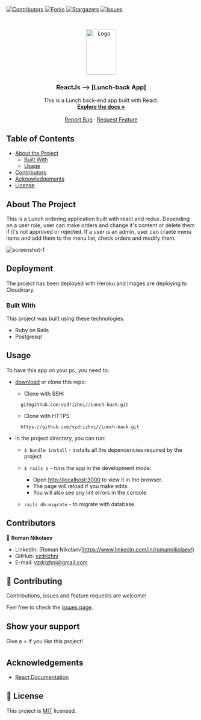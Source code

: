 <!--
*** Thanks for checking out this README Template. If you have a suggestion that would
*** make this better, please fork the repo and create a pull request or simply open
*** an issue with the tag "enhancement".
*** Thanks again! Now go create something AMAZING! :D
-->

<!-- PROJECT SHIELDS -->
<!--
*** I'm using markdown "reference style" links for readability.
*** Reference links are enclosed in brackets [ ] instead of parentheses ( ).
*** See the bottom of this document for the declaration of the reference variables
*** for contributors-url, forks-url, etc. This is an optional, concise syntax you may use.
*** https://www.markdownguide.org/basic-syntax/#reference-style-links
-->
[![Contributors][contributors-shield]][contributors-url]
[![Forks][forks-shield]][forks-url]
[![Stargazers][stars-shield]][stars-url]
[![Issues][issues-shield]][issues-url]


<!-- PROJECT LOGO -->
<br />
<p align="center">
  <a href="https://github.com/vzdrizhni/Lunch-back">
    <img src="src/public/assets/nick.png" alt="Logo" width="80" height="120">
  </a>

  <h3 align="center">ReactJs --> [Lunch-back App]</h3>

  <p align="center">
    This is a Lunch back-end app built with React.
    <br />
    <a href="https://github.com/vzdrizhni//Lunch-back"><strong>Explore the docs »</strong></a>
    <br />
    <br />
    <a href="https://github.com/vzdrizhni//Lunch-back/issues">Report Bug</a>
    ·
    <a href="https://github.com/vzdrizhni//Lunch-back/issues">Request Feature</a>
  </p>
</p>

<!-- TABLE OF CONTENTS -->
## Table of Contents

* [About the Project](#about-the-project)
  * [Built With](#built-with)
  * [Usage](#usage)
* [Contributors](#contributors)
* [Acknowledgements](#acknowledgements)
* [License](#license)

<!-- ABOUT THE PROJECT -->
## About The Project
This is a Lunch ordering application built with react and redux. Depending on a user role, user can make orders and change it's content or delete them if it's not approved or rejected. If a user is an admin, user can craete menu items and add them to the menu list, check orders and modify them.

![screenshot-1](src/public/assets/screenshot.PNG)

## Deployment
The project has been deployed with Heroku and Images are deploying to Cloudinary.

### Built With
This project was built using these technologies.
* Ruby on Rails
* Postgresql

<!-- INSTALLATION -->
## Usage

To have this app on your pc, you need to:
* [download](https://github.com/vzdrizhni//Lunch-back/archive/develop.zip) or clone this repo:
  - Clone with SSH:
  ```
    git@github.com:vzdrizhni//Lunch-back.git
  ```
  - Clone with HTTPS
  ```
    https://github.com/vzdrizhni//Lunch-back.git
  ```

* In the project directory, you can run:

  - `$ bundle install` - installs all the dependencies required by the project

  - `$ rails s` - runs the app in the development mode:
    - Open [http://localhost:3000](http://localhost:3000) to view it in the browser.
    - The page will reload if you make edits.
    - You will also see any lint errors in the console.

  - `rails db:migrate` - to migrate with database.

<!-- CONTACT -->
## Contributors

👤 **Roman Nikolaev**

- LinkedIn: [Roman Nikolaev]https://www.linkedin.com/in/romannikolaev/)
- GitHub: [vzdrizhni](https://github.com/vzdrizhni)
- E-mail: vzdrizhni@gmail.com

## :handshake: Contributing

Contributions, issues and feature requests are welcome!

Feel free to check the [issues page](https://github.com/vzdrizhni//Lunch-back/issues).

## Show your support

Give a :star: if you like this project!

<!-- ACKNOWLEDGEMENTS -->
## Acknowledgements
* [React Documentation](https://reactjs.org/docs/getting-started.html)

<!-- MARKDOWN LINKS & IMAGES -->
<!-- https://www.markdownguide.org/basic-syntax/#reference-style-links -->
[contributors-shield]: https://img.shields.io/github/contributors/vzdrizhni/Lunch-back.svg?style=flat-square
[contributors-url]: https://github.com/vzdrizhni/Lunch-back/graphs/contributors
[forks-shield]: https://img.shields.io/github/forks/vzdrizhni/Lunch-back.svg?style=flat-square
[forks-url]: https://github.com/vzdrizhni/Lunch-back/network/members
[stars-shield]: https://img.shields.io/github/stars/vzdrizhni/Lunch-back.svg?style=flat-square
[stars-url]: https://github.com/vzdrizhni/Lunch-back/stargazers
[issues-shield]: https://img.shields.io/github/issues/vzdrizhni/Lunch-back.svg?style=flat-square
[issues-url]: https://github.com/vzdrizhni/Lunch-back/issues

## 📝 License

This project is [MIT](https://opensource.org/licenses/MIT) licensed.
